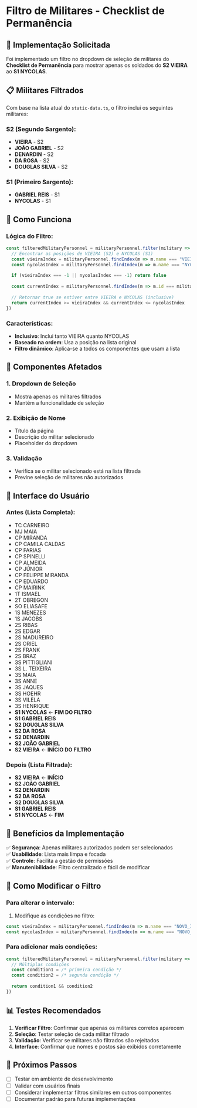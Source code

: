 # Filtro de Militares - Checklist de Permanência

## 🎯 Implementação Solicitada

Foi implementado um filtro no dropdown de seleção de militares do **Checklist de Permanência** para mostrar apenas os soldados do **S2 VIEIRA** ao **S1 NYCOLAS**.

## 📋 Militares Filtrados

Com base na lista atual do `static-data.ts`, o filtro inclui os seguintes militares:

### **S2 (Segundo Sargento):**
- **VIEIRA** - S2
- **JOÃO GABRIEL** - S2  
- **DENARDIN** - S2
- **DA ROSA** - S2
- **DOUGLAS SILVA** - S2

### **S1 (Primeiro Sargento):**
- **GABRIEL REIS** - S1
- **NYCOLAS** - S1

## 🔧 Como Funciona

### **Lógica do Filtro:**
```typescript
const filteredMilitaryPersonnel = militaryPersonnel.filter(military => {
  // Encontrar as posições de VIEIRA (S2) e NYCOLAS (S1)
  const vieiraIndex = militaryPersonnel.findIndex(m => m.name === "VIEIRA" && m.rank === "S2")
  const nycolasIndex = militaryPersonnel.findIndex(m => m.name === "NYCOLAS" && m.rank === "S1")
  
  if (vieiraIndex === -1 || nycolasIndex === -1) return false
  
  const currentIndex = militaryPersonnel.findIndex(m => m.id === military.id)
  
  // Retornar true se estiver entre VIEIRA e NYCOLAS (inclusive)
  return currentIndex >= vieiraIndex && currentIndex <= nycolasIndex
})
```

### **Características:**
- **Inclusivo**: Inclui tanto VIEIRA quanto NYCOLAS
- **Baseado na ordem**: Usa a posição na lista original
- **Filtro dinâmico**: Aplica-se a todos os componentes que usam a lista

## 📱 Componentes Afetados

### **1. Dropdown de Seleção**
- Mostra apenas os militares filtrados
- Mantém a funcionalidade de seleção

### **2. Exibição de Nome**
- Título da página
- Descrição do militar selecionado
- Placeholder do dropdown

### **3. Validação**
- Verifica se o militar selecionado está na lista filtrada
- Previne seleção de militares não autorizados

## 🎨 Interface do Usuário

### **Antes (Lista Completa):**
- TC CARNEIRO
- MJ MAIA
- CP MIRANDA
- CP CAMILA CALDAS
- CP FARIAS
- CP SPINELLI
- CP ALMEIDA
- CP JÚNIOR
- CP FELIPPE MIRANDA
- CP EDUARDO
- CP MAIRINK
- 1T ISMAEL
- 2T OBREGON
- SO ELIASAFE
- 1S MENEZES
- 1S JACOBS
- 2S RIBAS
- 2S EDGAR
- 2S MADUREIRO
- 2S ORIEL
- 2S FRANK
- 2S BRAZ
- 3S PITTIGLIANI
- 3S L. TEIXEIRA
- 3S MAIA
- 3S ANNE
- 3S JAQUES
- 3S HOEHR
- 3S VILELA
- 3S HENRIQUE
- **S1 NYCOLAS** ← **FIM DO FILTRO**
- **S1 GABRIEL REIS**
- **S2 DOUGLAS SILVA**
- **S2 DA ROSA**
- **S2 DENARDIN**
- **S2 JOÃO GABRIEL**
- **S2 VIEIRA** ← **INÍCIO DO FILTRO**

### **Depois (Lista Filtrada):**
- **S2 VIEIRA** ← **INÍCIO**
- **S2 JOÃO GABRIEL**
- **S2 DENARDIN**
- **S2 DA ROSA**
- **S2 DOUGLAS SILVA**
- **S1 GABRIEL REIS**
- **S1 NYCOLAS** ← **FIM**

## 🚀 Benefícios da Implementação

✅ **Segurança**: Apenas militares autorizados podem ser selecionados  
✅ **Usabilidade**: Lista mais limpa e focada  
✅ **Controle**: Facilita a gestão de permissões  
✅ **Manutenibilidade**: Filtro centralizado e fácil de modificar  

## 🔄 Como Modificar o Filtro

### **Para alterar o intervalo:**
1. Modifique as condições no filtro:
```typescript
const vieiraIndex = militaryPersonnel.findIndex(m => m.name === "NOVO_INICIO" && m.rank === "NOVO_POSTO")
const nycolasIndex = militaryPersonnel.findIndex(m => m.name === "NOVO_FIM" && m.rank === "NOVO_POSTO")
```

### **Para adicionar mais condições:**
```typescript
const filteredMilitaryPersonnel = militaryPersonnel.filter(military => {
  // Múltiplas condições
  const condition1 = /* primeira condição */
  const condition2 = /* segunda condição */
  
  return condition1 && condition2
})
```

## 📊 Testes Recomendados

1. **Verificar Filtro**: Confirmar que apenas os militares corretos aparecem
2. **Seleção**: Testar seleção de cada militar filtrado
3. **Validação**: Verificar se militares não filtrados são rejeitados
4. **Interface**: Confirmar que nomes e postos são exibidos corretamente

## 🎯 Próximos Passos

- [ ] Testar em ambiente de desenvolvimento
- [ ] Validar com usuários finais
- [ ] Considerar implementar filtros similares em outros componentes
- [ ] Documentar padrão para futuras implementações
